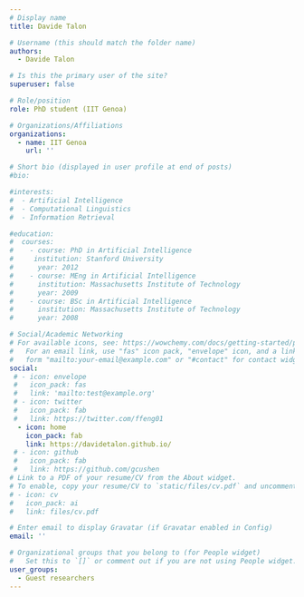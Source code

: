 ```yaml
---
# Display name
title: Davide Talon

# Username (this should match the folder name)
authors:
  - Davide Talon

# Is this the primary user of the site?
superuser: false

# Role/position
role: PhD student (IIT Genoa)

# Organizations/Affiliations
organizations:
  - name: IIT Genoa
    url: ''

# Short bio (displayed in user profile at end of posts)
#bio: 

#interests:
#  - Artificial Intelligence
#  - Computational Linguistics
#  - Information Retrieval

#education:
#  courses:
#    - course: PhD in Artificial Intelligence
#     institution: Stanford University
#      year: 2012
#    - course: MEng in Artificial Intelligence
#      institution: Massachusetts Institute of Technology
#      year: 2009
#    - course: BSc in Artificial Intelligence
#      institution: Massachusetts Institute of Technology
#      year: 2008

# Social/Academic Networking
# For available icons, see: https://wowchemy.com/docs/getting-started/page-builder/#icons
#   For an email link, use "fas" icon pack, "envelope" icon, and a link in the
#   form "mailto:your-email@example.com" or "#contact" for contact widget.
social:
 # - icon: envelope
 #   icon_pack: fas
 #   link: 'mailto:test@example.org'
 # - icon: twitter
 #   icon_pack: fab
 #   link: https://twitter.com/ffeng01
  - icon: home
    icon_pack: fab
    link: https://davidetalon.github.io/
 # - icon: github
 #   icon_pack: fab
 #   link: https://github.com/gcushen
# Link to a PDF of your resume/CV from the About widget.
# To enable, copy your resume/CV to `static/files/cv.pdf` and uncomment the lines below.
# - icon: cv
#   icon_pack: ai
#   link: files/cv.pdf

# Enter email to display Gravatar (if Gravatar enabled in Config)
email: ''

# Organizational groups that you belong to (for People widget)
#   Set this to `[]` or comment out if you are not using People widget.
user_groups:
  - Guest researchers
---
```


